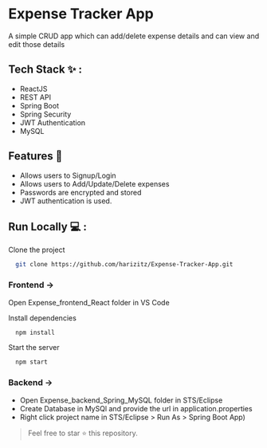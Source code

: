 
# Expense Tracker App

A simple CRUD app which can add/delete expense details and can view and edit those details


## Tech Stack ✨ :

-  ReactJS 
- REST API
-  Spring Boot
- Spring Security
- JWT Authentication
-  MySQL


## Features 🚀

- Allows users to Signup/Login 
- Allows users to Add/Update/Delete expenses
- Passwords are encrypted and stored
- JWT authentication is used.

## Run Locally 💻 :

Clone the project

```bash
  git clone https://github.com/harizitz/Expense-Tracker-App.git
```
### Frontend ->
Open Expense_frontend_React folder in VS Code

Install dependencies

```bash
  npm install
```

Start the server

```bash
  npm start
```

### Backend ->
-  Open Expense_backend_Spring_MySQL folder in STS/Eclipse
- Create Database in MySQl and provide the url in application.properties
- Right click project name in STS/Eclipse > Run As > Spring Boot App)


> Feel free to star ⭐ this repository.
